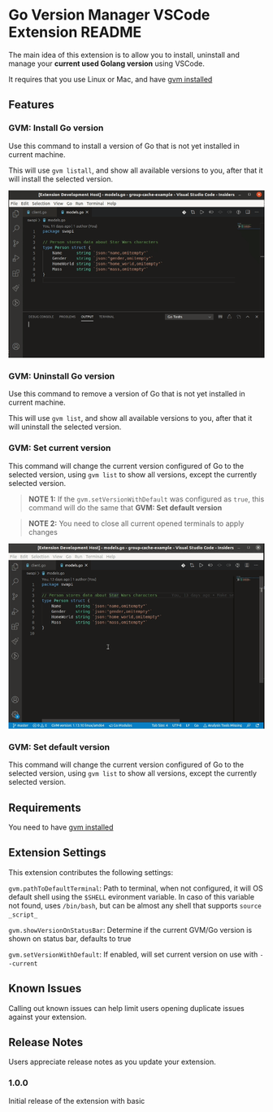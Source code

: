 # Go Version Manager VSCode Extension README

The main idea of this extension is to allow you to install, uninstall and manage your **current used Golang version**
using VSCode.

It requires that you use Linux or Mac, and have [gvm installed](https://github.com/moovweb/gvm#installing)

## Features

### GVM: Install Go version

Use this command to install a version of Go that is not yet installed in current machine.

This will use `gvm listall`, and show all available versions to you, after that
it will install the selected version.

![Install go version](assets/installGoVersion.gif)


### GVM: Uninstall Go version

Use this command to remove a version of Go that is not yet installed in current machine.

This will use `gvm list`, and show all available versions to you, after that
it will uninstall the selected version.


### GVM: Set current version

This command will change the current version configured of Go to the selected version,
using `gvm list` to show all versions, except the currently selected version.

> **NOTE 1:** If the `gvm.setVersionWithDefault` was configured as `true`, this command will do
> the same that **GVM: Set default version**

> **NOTE 2:** You need to close all current opened terminals to apply changes

![Install go version](assets/selectGoVersion.gif)

### GVM: Set default version

This command will change the current version configured of Go to the selected version,
using `gvm list` to show all versions, except the currently selected version.

## Requirements

You need to have [gvm installed](https://github.com/moovweb/gvm#installing)

## Extension Settings

This extension contributes the following settings:

`gvm.pathToDefaultTerminal`: Path to terminal, when not configured, it will OS default shell
using the `$SHELL` evironment variable. In caso of this variable not found, uses `/bin/bash`, 
but can be almost any shell that supports `source _script_`

`gvm.showVersionOnStatusBar`: Determine if the current GVM/Go version is shown on status bar, defaults to true

`gvm.setVersionWithDefault`: If enabled, will set current version on use with `--current`


## Known Issues

Calling out known issues can help limit users opening duplicate issues against your extension.

## Release Notes

Users appreciate release notes as you update your extension.

### 1.0.0

Initial release of the extension with basic 